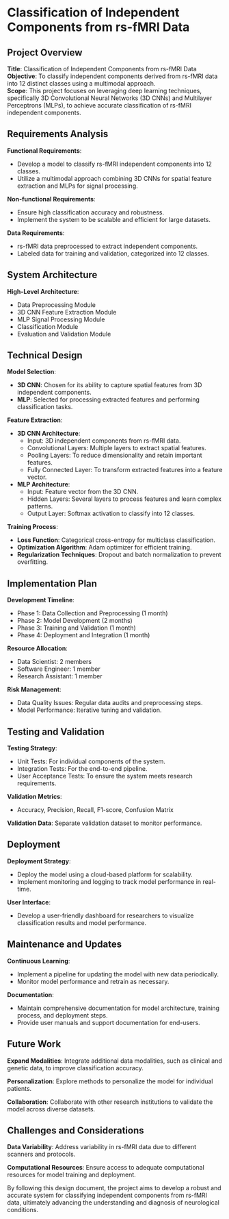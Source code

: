 # Classification of Independent Components from rs-fMRI Data

## Project Overview
**Title**: Classification of Independent Components from rs-fMRI Data  
**Objective**: To classify independent components derived from rs-fMRI data into 12 distinct classes using a multimodal approach.  
**Scope**: This project focuses on leveraging deep learning techniques, specifically 3D Convolutional Neural Networks (3D CNNs) and Multilayer Perceptrons (MLPs), to achieve accurate classification of rs-fMRI independent components.   

## Requirements Analysis
**Functional Requirements**:
- Develop a model to classify rs-fMRI independent components into 12 classes.
- Utilize a multimodal approach combining 3D CNNs for spatial feature extraction and MLPs for signal processing.

**Non-functional Requirements**:
- Ensure high classification accuracy and robustness.
- Implement the system to be scalable and efficient for large datasets.

**Data Requirements**:
- rs-fMRI data preprocessed to extract independent components.
- Labeled data for training and validation, categorized into 12 classes.

## System Architecture
**High-Level Architecture**:
- Data Preprocessing Module
- 3D CNN Feature Extraction Module
- MLP Signal Processing Module
- Classification Module
- Evaluation and Validation Module

## Technical Design
**Model Selection**:
- **3D CNN**: Chosen for its ability to capture spatial features from 3D independent components.
- **MLP**: Selected for processing extracted features and performing classification tasks.

**Feature Extraction**:
- **3D CNN Architecture**:
  - Input: 3D independent components from rs-fMRI data.
  - Convolutional Layers: Multiple layers to extract spatial features.
  - Pooling Layers: To reduce dimensionality and retain important features.
  - Fully Connected Layer: To transform extracted features into a feature vector.
- **MLP Architecture**:
  - Input: Feature vector from the 3D CNN.
  - Hidden Layers: Several layers to process features and learn complex patterns.
  - Output Layer: Softmax activation to classify into 12 classes.

**Training Process**:
- **Loss Function**: Categorical cross-entropy for multiclass classification.
- **Optimization Algorithm**: Adam optimizer for efficient training.
- **Regularization Techniques**: Dropout and batch normalization to prevent overfitting.

## Implementation Plan
**Development Timeline**:
- Phase 1: Data Collection and Preprocessing (1 month)
- Phase 2: Model Development (2 months)
- Phase 3: Training and Validation (1 month)
- Phase 4: Deployment and Integration (1 month)

**Resource Allocation**:
- Data Scientist: 2 members
- Software Engineer: 1 member
- Research Assistant: 1 member

**Risk Management**:
- Data Quality Issues: Regular data audits and preprocessing steps.
- Model Performance: Iterative tuning and validation.

## Testing and Validation
**Testing Strategy**:
- Unit Tests: For individual components of the system.
- Integration Tests: For the end-to-end pipeline.
- User Acceptance Tests: To ensure the system meets research requirements.

**Validation Metrics**:
- Accuracy, Precision, Recall, F1-score, Confusion Matrix

**Validation Data**: Separate validation dataset to monitor performance.

## Deployment
**Deployment Strategy**:
- Deploy the model using a cloud-based platform for scalability.
- Implement monitoring and logging to track model performance in real-time.

**User Interface**:
- Develop a user-friendly dashboard for researchers to visualize classification results and model performance.

## Maintenance and Updates
**Continuous Learning**:
- Implement a pipeline for updating the model with new data periodically.
- Monitor model performance and retrain as necessary.

**Documentation**:
- Maintain comprehensive documentation for model architecture, training process, and deployment steps.
- Provide user manuals and support documentation for end-users.

## Future Work
**Expand Modalities**: Integrate additional data modalities, such as clinical and genetic data, to improve classification accuracy.

**Personalization**: Explore methods to personalize the model for individual patients.

**Collaboration**: Collaborate with other research institutions to validate the model across diverse datasets.

## Challenges and Considerations
**Data Variability**: Address variability in rs-fMRI data due to different scanners and protocols.

**Computational Resources**: Ensure access to adequate computational resources for model training and deployment.

By following this design document, the project aims to develop a robust and accurate system for classifying independent components from rs-fMRI data, ultimately advancing the understanding and diagnosis of neurological conditions.

